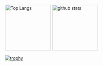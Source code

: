 <p align="left"> 
  <img alt="Top Langs" height="150px" src="https://github-readme-stats.vercel.app/api/top-langs/?username=Simo-C3&layout=compact&count_private=true&show_icons=true&theme=onedark" />
  <img alt="github stats" height="150px" src="https://github-readme-stats.vercel.app/api?username=Simo-C3&count_private=true&show_icons=true&show_icons=true&theme=onedark" />
</p>

[![trophy](https://github-profile-trophy.vercel.app/?username=Simo-C3&theme=onedark&column=7
)](https://github.com/ryo-ma/github-profile-trophy)
